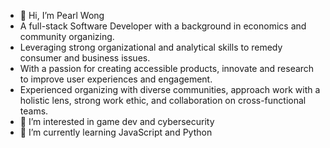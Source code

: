 - 👋 Hi, I’m Pearl Wong
- A full-stack Software Developer with a background in economics and community organizing. 
- Leveraging strong organizational and analytical skills to remedy consumer and business issues. 
- With a passion for creating accessible products, innovate and research to improve user experiences and engagement. 
- Experienced organizing with diverse communities, approach work with a holistic lens, strong work ethic, and collaboration on cross-functional teams.
- 👀 I’m interested in game dev and cybersecurity
- 🌱 I’m currently learning JavaScript and Python



